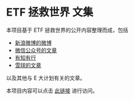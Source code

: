 # ETF 拯救世界 文集

本项目基于 ETF 拯救世界的公开内容整理而成，包括

- [新浪微博的微博](https://mafly.github.io/chinaetfs_public_saying/#/weibo_weibo/README)
- [微信公众号的文章](https://mafly.github.io/chinaetfs_public_saying/#/wechat/README)
- [有知有行](https://youzhiyouxing.cn/topics/ezone/nodes/2)
- [雪球的文章](https://mafly.github.io/chinaetfs_public_saying/#/xueqiu/README)


以及其他与 E 大计划有关的文章。

本项目内容可以点击 [此链接](https://mafly.github.io/chinaetfs_public_saying) 进行访问。



